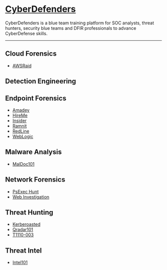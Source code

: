 # [CyberDefenders](https://cyberdefenders.org/)

CyberDefenders is a blue team training platform for SOC analysts, threat hunters, security blue teams and DFIR professionals to advance CyberDefense skills.

---
<!-- - <a href="url">Sample</a> -->
## Cloud Forensics
- <a href="https://github.com/mmhgwyjs/cyberdefenders/blob/main/Cloud%20Forensics/AWSRaid.md">AWSRaid</a>

## Detection Engineering

## Endpoint Forensics
- <a href="https://github.com/mmhgwyjs/cyberdefenders/blob/main/Endpoint%20Forensics/Amadey.md">Amadey</a>
- <a href="https://github.com/mmhgwyjs/cyberdefenders/blob/main/Endpoint%20Forensics/HireMe.md">HireMe</a>
- <a href="https://github.com/mmhgwyjs/cyberdefenders/blob/main/Endpoint%20Forensics/Insider.md">Insider</a>
- <a href="https://github.com/mmhgwyjs/cyberdefenders/blob/main/Endpoint%20Forensics/Ramnit.md">Ramnit</a>
- <a href="https://github.com/mmhgwyjs/cyberdefenders/blob/main/Endpoint%20Forensics/RedLine.md">RedLine</a>
- <a href="https://github.com/mmhgwyjs/cyberdefenders/blob/main/Endpoint%20Forensics/WebLogic.md">WebLogic</a>

## Malware Analysis
- <a href="https://github.com/mmhgwyjs/cyberdefenders/blob/main/Malware%20Analysis/MalDoc101.md">MalDoc101</a>

## Network Forensics
- <a href="https://github.com/mmhgwyjs/cyberdefenders/blob/main/Network%20Forensics/PsExec%20Hunt.md">PsExec Hunt</a>
- <a href="https://github.com/mmhgwyjs/cyberdefenders/blob/main/Network%20Forensics/Web%20Investigation.md">Web Investigation</a>

## Threat Hunting
- <a href="https://github.com/mmhgwyjs/cyberdefenders/blob/main/Threat%20Hunting/Kerberoasted.md">Kerberoasted</a>
- <a href="https://github.com/mmhgwyjs/cyberdefenders/blob/main/Threat%20Hunting/Qradar101.md">Qradar101</a>
- <a href="https://github.com/mmhgwyjs/cyberdefenders/blob/main/Threat%20Hunting/T1110-003.md">T1110-003</a>

## Threat Intel
- <a href="https://github.com/mmhgwyjs/cyberdefenders/blob/main/Threat%20Intel/Intel101.md">Intel101</a>










